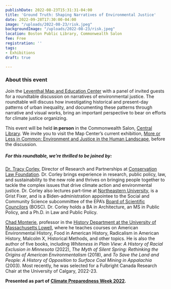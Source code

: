 ```yaml
---
publishDate: 2022-08-23T15:31:31-04:00
title: 'Ground Truth: Shaping Narratives of Environmental Justice'
date: 2022-09-28T17:30:00-04:00
image: "/uploads/2022-08-23/risk.jpeg"
backgroundImage: "/uploads/2022-08-23/risk.jpeg"
location: Boston Public Library, Commonwealth Salon
fee: Free
registration: ''
tags:
- Exhibitions
draft: true

---
```

### About this event

Join the [Leventhal Map and Education Center](https://www.leventhalmap.org/) with a panel of invited guests for a roundtable discussion on narratives of environmental justice. The roundtable will discuss how investigating historical and present-day patterns of urban inequality, and documenting these patterns through narrative and visual works, bring an important perspective to bear on efforts for climate justice organizing.

This event will be held **in person** in the Commonwealth Salon, [Central Library](https://www.bpl.org/locations/3/). We invite you to visit the Map Center’s current exhibition, [More or Less in Common: Environment and Justice in the Human Landscape](https://www.leventhalmap.org/digital-exhibitions/more-or-less-in-common/), before the discussion. 

##### **For this roundtable, we’re thrilled to be joined by:**

[Dr. Tracy Corley](https://www.clf.org/about/our-team/tracy-corley), Director of Research and Partnerships at [Conservation Law Foundation](https://www.clf.org/). Dr. Corley brings experience in research, public policy, law, and sustainability to the new role and thrives on bringing people together to tackle the complex issues that drive climate action and environmental justice. Dr. Corley also lectures part-time at [Northeastern University](https://www.northeastern.edu/), is a Grist Fixer, and is a Biden-administration appointee to the Social and Community Science subcommittee of the EPA’s [Board of Scientific Councilors](https://www.epa.gov/bosc) (BOSC). Dr. Corley holds a BA in Architecture, an MS in Public Policy, and a Ph.D. in Law and Public Policy.

[Chad Monterie](https://www.uml.edu/fahss/history/faculty/montrie-chad.aspx), professor in the [History Department at the University of Massachusetts Lowell](https://www.uml.edu/fahss/history/), where he teaches courses on American Environmental History, Food in American History, Radicalism in American History, Malcolm X, Historical Methods, and other topics. He is also the author of five books, including _Whiteness in Plain View: A History of Racial Exclusion in Minnesota_ (2022), _The Myth of Silent Spring: Rethinking the Origins of American Environmentalism_ (2018), and _To Save the Land and People: A History of Opposition to Surface Coal Mining in Appalachia_ (2003). Most recently, he was selected for a Fulbright Canada Research Chair at the University of Calgary, 2022-23.

**Presented as part of** [**Climate Preparedness Week 2022**](https://www.climatecrew.org/climate_prep_week_2022?locale=en)**.**